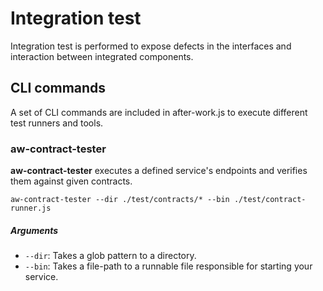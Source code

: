 # Integration test
Integration test is performed to expose defects in the interfaces and
interaction between integrated components.

## CLI commands
A set of CLI commands are included in after-work.js to execute different test runners and tools.

### aw-contract-tester
**aw-contract-tester** executes a defined service's endpoints and verifies them against given contracts.
```
aw-contract-tester --dir ./test/contracts/* --bin ./test/contract-runner.js
```
##### Arguments
  * `--dir`: Takes a glob pattern to a directory.
  * `--bin`: Takes a file-path to a runnable file responsible for starting your service.
